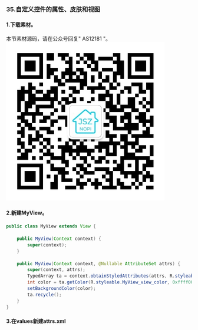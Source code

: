 ### 35.自定义控件的属性、皮肤和视图
#### 1.下载素材。
本节素材源码，请在公众号回复" AS12181 "。
![title](https://raw.githubusercontent.com/JSZNopi/JSZImage/master/gitnote/2019/10/30/WXCODE-1572446034519.jpeg)

#### 2.新建MyView。
```java
public class MyView extends View {

    public MyView(Context context) {
        super(context);
    }

    public MyView(Context context, @Nullable AttributeSet attrs) {
        super(context, attrs);
        TypedArray ta = context.obtainStyledAttributes(attrs, R.styleable.MyView);
        int color = ta.getColor(R.styleable.MyView_view_color, 0xffff0000);
        setBackgroundColor(color);
        ta.recycle();
    }
}
```
#### 3.在values新建attrs.xml